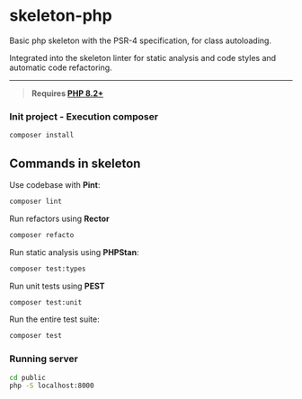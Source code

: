 # skeleton-php
Basic php skeleton with the PSR-4 specification, for class autoloading.

Integrated into the skeleton linter for static analysis and code styles and automatic code refactoring.

---
> **Requires [PHP 8.2+](https://php.net/releases/)**


### Init project - Execution composer
```bash
composer install
```

## Commands in skeleton
Use codebase with **Pint**:
```bash
composer lint
```

Run refactors using **Rector**
```bash
composer refacto
```

Run static analysis using **PHPStan**:
```bash
composer test:types
```

Run unit tests using **PEST**
```bash
composer test:unit
```

Run the entire test suite:
```bash
composer test
```

### Running server
```bash
cd public
php -S localhost:8000
```

